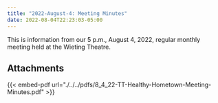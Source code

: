 ```yaml
---
title: "2022-August-4: Meeting Minutes"
date: 2022-08-04T22:23:03-05:00
---
```

This is information from our 5 p.m., August 4, 2022, regular monthly meeting held at the Wieting Theatre. 
 
## Attachments

{{< embed-pdf url="./../../pdfs/8_4_22-TT-Healthy-Hometown-Meeting-Minutes.pdf" >}}
